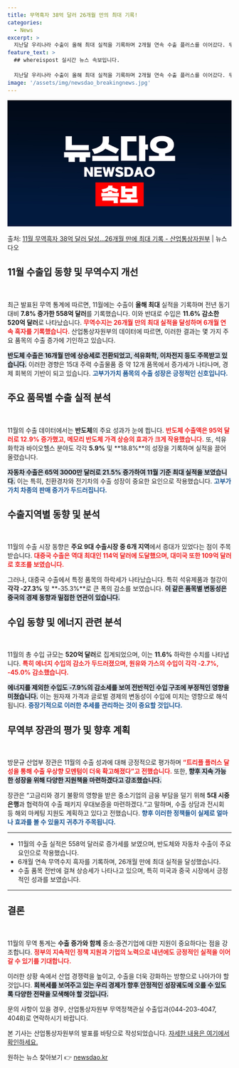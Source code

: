 ```yaml
---
title: 무역흑자 38억 달러 26개월 만의 최대 기록!
categories:
  - News
excerpt: >
  지난달 우리나라 수출이 올해 최대 실적을 기록하며 2개월 연속 수출 플러스를 이어갔다. 무역수지는 26개월 …
feature_text: >
  ## whereispost 실시간 뉴스 속보입니다.

  지난달 우리나라 수출이 올해 최대 실적을 기록하며 2개월 연속 수출 플러스를 이어갔다. 무역수지는 26개월 …
image: '/assets/img/newsdao_breakingnews.jpg'
---
```


![뉴스다오 속보](/assets/img/newsdao_breakingnews.jpg)

<p>출처: <a href="https://newsdao.kr/2699" rel="dofollow">11월 무역흑자 38억 달러 달성…26개월 만에 최대 기록 - 산업통상자원부</a> | 뉴스다오</p>

<h2 data-ke-size="size26">11월 수출입 동향 및 무역수지 개선</h2>

<p data-ke-size="size16">&nbsp;</p>

최근 발표된 무역 통계에 따르면, 11월에는 수출이 **올해 최대** 실적을 기록하며 전년 동기 대비 **7.8% 증가한 558억 달러**를 기록했습니다. 이와 반대로 수입은 **11.6% 감소한 520억 달러**로 나타났습니다. <b><span style="color: #ee2323;">무역수지는 26개월 만의 최대 실적을 달성하며 6개월 연속 흑자를 기록했습니다.</span></b> 산업통상자원부의 데이터에 따르면, 이러한 결과는 몇 가지 주요 품목의 수출 증가에 기인하고 있습니다. 

<b><span style="background-color: #21538527;">반도체 수출은 16개월 만에 상승세로 전환되었고, 석유화학, 이차전지 등도 주목받고 있습니다.</span></b> 이러한 경향은 15대 주력 수출물품 중 약 12개 품목에서 증가세가 나타나며, 경제 회복의 기반이 되고 있습니다. <b><span style="color: #1a5490;">고부가가치 품목의 수출 성장은 긍정적인 신호입니다.</span></b>

<h2 data-ke-size="size26">주요 품목별 수출 실적 분석</h2>

<p data-ke-size="size16">&nbsp;</p>

11월의 수출 데이터에서는 **반도체**의 주요 성과가 눈에 띕니다. <b><span style="color: #ee2323;">반도체 수출액은 95억 달러로 12.9% 증가했고, 메모리 반도체 가격 상승의 효과가 크게 작용했습니다.</span></b> 또, 석유화학과 바이오헬스 분야도 각각 **5.9%** 및 **18.8%**의 성장을 기록하며 실적을 끌어올렸습니다. 

<b><span style="background-color: #21538527;">자동차 수출은 65억 3000만 달러로 21.5% 증가하여 11월 기준 최대 실적을 보였습니다.</span></b> 이는 특히, 친환경차와 전기차의 수출 성장이 중요한 요인으로 작용했습니다. <b><span style="color: #1a5490;">고부가가치 차종의 판매 증가가 두드러집니다.</span></b>

<h2 data-ke-size="size26">수출지역별 동향 및 분석</h2>

<p data-ke-size="size16">&nbsp;</p>

11월의 수출 시장 동향은 **주요 9대 수출시장 중 6개 지역**에서 증대가 있었다는 점이 주목받습니다. <b><span style="color: #ee2323;">대중국 수출은 역대 최대인 114억 달러에 도달했으며, 대미국 또한 109억 달러로 호조를 보였습니다.</span></b> 

그러나, 대중국 수출에서 특정 품목의 하락세가 나타났습니다. 특히 석유제품과 철강이 **각각 -27.3%** 및 **-35.3%**로 큰 폭의 감소를 보였습니다. <b><span style="background-color: #21538527;">이 같은 품목별 변동성은 중국의 경제 동향과 밀접한 연관이 있습니다.</span></b> 

<h2 data-ke-size="size26">수입 동향 및 에너지 관련 분석</h2>

<p data-ke-size="size16">&nbsp;</p>

11월의 총 수입 규모는 **520억 달러**로 집계되었으며, 이는 **11.6%** 하락한 수치를 나타냅니다. <b><span style="color: #ee2323;">특히 에너지 수입의 감소가 두드러졌으며, 원유와 가스의 수입이 각각 -2.7%, -45.0% 감소했습니다.</span></b> 

<b><span style="background-color: #21538527;">에너지를 제외한 수입도 -7.9%의 감소세를 보여 전반적인 수입 구조에 부정적인 영향을 미쳤습니다.</span></b> 이는 원자재 가격과 글로벌 경제의 변동성이 수입에 미치는 영향으로 해석됩니다. <b><span style="color: #1a5490;">중장기적으로 이러한 추세를 관리하는 것이 중요할 것입니다.</span></b>

<h2 data-ke-size="size26">무역부 장관의 평가 및 향후 계획</h2>

<p data-ke-size="size16">&nbsp;</p>

방문규 산업부 장관은 11월의 수출 성과에 대해 긍정적으로 평가하며 <b><span style="color: #ee2323;">“트리플 플러스 달성을 통해 수출 우상향 모멘텀이 더욱 확고해졌다”고 전했습니다.</span></b> 또한, <b><span style="background-color: #21538527;">향후 지속 가능한 성장을 위해 다양한 지원책을 마련하겠다고 강조했습니다.</span></b> 

장관은 “고금리와 경기 불황의 영향을 받은 중소기업의 금융 부담을 덜기 위해 **5대 시중은행**과 협력하여 수출 패키지 우대보증을 마련하겠다.“고 말하며, 수출 상담과 전시회 등 해외 마케팅 지원도 계획하고 있다고 전했습니다. <b><span style="color: #1a5490;">향후 이러한 정책들이 실제로 얼마나 효과를 볼 수 있을지 귀추가 주목됩니다.</span></b> 

<hr>

<ul>
    <li>11월의 수출 실적은 558억 달러로 증가세를 보였으며, 반도체와 자동차 수출이 주요 요인으로 작용했습니다.</li>
    <li>6개월 연속 무역수지 흑자를 기록하며, 26개월 만에 최대 실적을 달성했습니다.</li>
    <li>수출 품목 전반에 걸쳐 상승세가 나타나고 있으며, 특히 미국과 중국 시장에서 긍정적인 성과를 보였습니다.</li>
</ul>

<hr>

<h2 data-ke-size="size26">결론</h2>

<p data-ke-size="size16">&nbsp;</p>

11월의 무역 통계는 **수출 증가와 함께** 중소·중견기업에 대한 지원이 중요하다는 점을 강조합니다. <b><span style="color: #ee2323;">정부의 지속적인 정책 지원과 기업의 노력으로 내년에도 긍정적인 실적을 이어갈 수 있기를 기대합니다.</span></b> 

이러한 상황 속에서 산업 경쟁력을 높이고, 수출을 더욱 강화하는 방향으로 나아가야 할 것입니다. <b><span style="background-color: #21538527;">회복세를 보여주고 있는 우리 경제가 향후 안정적인 성장궤도에 오를 수 있도록 다양한 전략을 모색해야 할 것입니다.</span></b> 

문의 사항이 있을 경우, 산업통상자원부 무역정책관실 수출입과(044-203-4047, 4048)로 연락하시기 바랍니다. 

<div>
본 기사는 산업통상자원부의 발표를 바탕으로 작성되었습니다. <a href="https://newsdao.kr/2699">자세한 내용은 여기에서 확인하세요.</a>
</div> 

원하는 뉴스 찾아보기 👉 <a href="https://newsdao.kr" rel="dofollow">newsdao.kr</a>


